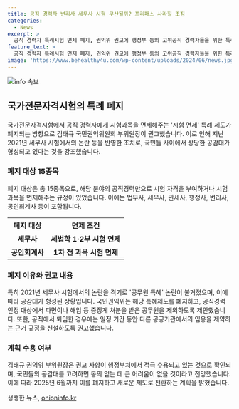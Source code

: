 ```yaml
---
title: 공직 경력자 변리사 세무사 시험 무산될까? 프리패스 사라질 조짐
categories:
  - News
excerpt: >
  공직 경력자 특례시험 면제 폐지, 권익위 권고에 행정부 동의 고위공직 경력자들을 위한 특례시험이 논란을 빚고 있었으나, 국민권익위원회가 해당 제도를 폐지하도록 권고했다. 김태규 부위원장은 행정 부처들은 권고를 수용하기로 했다며 공감대가 형성됐다고 언급했다. 또한 공직경력 인정 대상에서 파면이나 해임을 받은 공무원을 제외하는 등 제도 개선을 촉구했다.
feature_text: >
  공직 경력자 특례시험 면제 폐지, 권익위 권고에 행정부 동의 고위공직 경력자들을 위한 특례시험이 논란을 빚고 있었으나, 국민권익위원회가 해당 제도를 폐지하도록 권고했다. 김태규 부위원장은 행정 부처들은 권고를 수용하기로 했다며 공감대가 형성됐다고 언급했다. 또한 공직경력 인정 대상에서 파면이나 해임을 받은 공무원을 제외하는 등 제도 개선을 촉구했다.
image: 'https://www.behealthy4u.com/wp-content/uploads/2024/06/news.jpg'
---
```


<p><img src="https://www.behealthy4u.com/wp-content/uploads/2024/06/news.jpg" alt="info 속보" /></p>

<h2 data-ke-size="size26">국가전문자격시험의 특례 폐지</h2>

<p data-ke-size="size16">국가전문자격시험에서 공직 경력자에게 시험과목을 면제해주는 '시험 면제' 특례 제도가 폐지되는 방향으로 김태규 국민권익위원회 부위원장이 권고했습니다. 이로 인해 지난 2021년 세무사 시험에서의 논란 등을 반영한 조치로, 국민들 사이에서 상당한 공감대가 형성되고 있다는 것을 강조했습니다.</p>

<h3 data-ke-size="size24">폐지 대상 15종목</h3>

<p data-ke-size="size16">폐지 대상은 총 15종목으로, 해당 분야의 공직경력만으로 시험 자격을 부여하거나 시험과목을 면제해주는 규정이 있었습니다. 이에는 법무사, 세무사, 관세사, 행정사, 변리사, 공인회계사 등이 포함됩니다.</p>

<table>
    <tr>
        <th>폐지 대상</th>
        <th>면제 조건</th>
    </tr>
    <tr>
        <td style="text-align: center; height: 17px;"><b>세무사</b></td>
        <td style="text-align: center; height: 17px;"><b>세법학 1·2부 시험 면제</b></td>
    </tr>
    <tr>
        <td style="text-align: center; height: 17px;"><b>공인회계사</b></td>
        <td style="text-align: center; height: 17px;"><b>1차 전 과목 시험 면제</b></td>
    </tr>
    <!-- 나머지 항목들 -->
</table>

<h3 data-ke-size="size24">폐지 이유와 권고 내용</h3>

<p data-ke-size="size16">특히 2021년 세무사 시험에서의 논란을 격기로 '공무원 특혜' 논란이 불거졌으며, 이에 따라 공감대가 형성된 상황입니다. 국민권익위는 해당 특혜제도를 폐지하고, 공직경력 인정 대상에서 파면이나 해임 등 중징계 처분을 받은 공무원을 제외하도록 제안했습니다. 또한, 공직에서 퇴임한 경우에는 일정 기간 동안 다른 공공기관에서의 임용을 제약하는 근거 규정을 신설하도록 권고했습니다.</p>

<h3 data-ke-size="size24">계획 수용 여부</h3>

<p data-ke-size="size16">김태규 권익위 부위원장은 권고 사항이 행정부처에서 적극 수용되고 있는 것으로 확인되며, 국민들의 공감대를 고려하면 동의 얻는 데 큰 어려움이 없을 것이라고 전망했습니다. 이에 따라 2025년 6월까지 이를 폐지하고 새로운 제도로 전환하는 계획을 밝혔습니다.</p>
생생한 뉴스, <a href="https://onioninfo.kr" rel="dofollow">onioninfo.kr</a>


